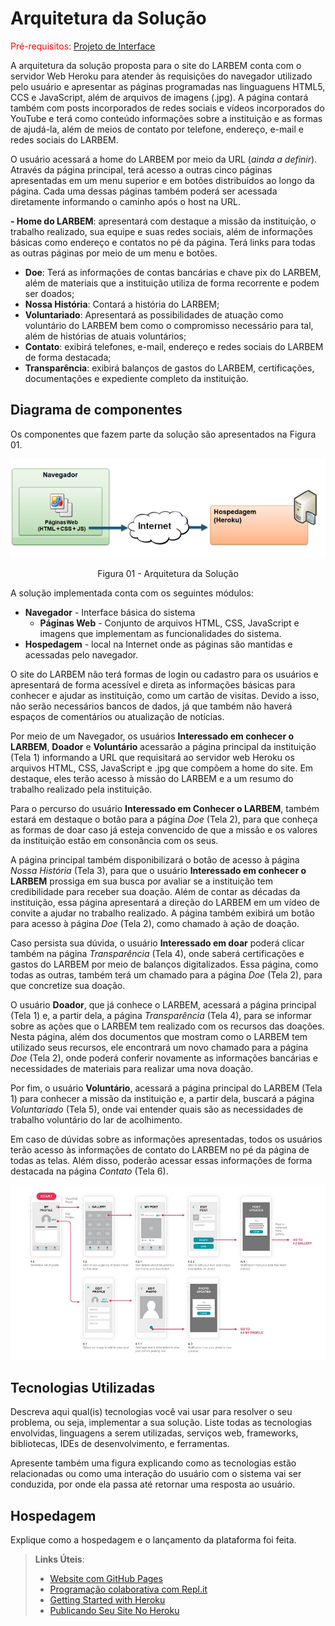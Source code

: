 # Arquitetura da Solução

<span style="color:red">Pré-requisitos: <a href="04-Projeto de Interface.md"> Projeto de Interface</a></span>

A arquitetura da solução proposta para o site do LARBEM conta com o servidor Web Heroku para atender às requisições do navegador utilizado pelo usuário e apresentar as páginas programadas nas linguaguens HTML5, CCS e JavaScript, além de arquivos de imagens (.jpg). A página contará também com posts incorporados de redes sociais e vídeos incorporados do YouTube e terá como conteúdo informações sobre a instituição e as formas de ajudá-la, além de meios de contato por telefone, endereço, e-mail e redes sociais do LARBEM. 

O usuário acessará a home do LARBEM por meio da URL (*ainda a definir*). Através da página principal, terá acesso a outras cinco páginas apresentadas em um menu superior e em botões distribuídos ao longo da página. Cada uma dessas páginas também poderá ser acessada diretamente informando o caminho após o host na URL. 

**- Home do LARBEM**: apresentará com destaque a missão da instituição, o trabalho realizado, sua equipe e suas redes sociais, além de informações básicas como endereço e contatos no pé da página. Terá links para todas as outras páginas por meio de um menu e botões.
  - **Doe**: Terá as informações de contas bancárias e chave pix do LARBEM, além de materiais que a instituição utiliza de forma recorrente e podem ser doados;
  - **Nossa História**: Contará a história do LARBEM; 
  - **Voluntariado**: Apresentará as possibilidades de atuação como voluntário do LARBEM bem como o compromisso necessário para tal, além de histórias de atuais voluntários;
  - **Contato**: exibirá telefones, e-mail, endereço e redes sociais do LARBEM de forma destacada;
  - **Transparência**: exibirá balanços de gastos do LARBEM, certificações, documentações e expediente completo da instituição. 

## Diagrama de componentes

Os componentes que fazem parte da solução são apresentados na Figura 01.

![Diagrama de Componentes](img/componentesLarbem.png)
<center>Figura 01 - Arquitetura da Solução</center>

A solução implementada conta com os seguintes módulos:
- **Navegador** - Interface básica do sistema  
  - **Páginas Web** - Conjunto de arquivos HTML, CSS, JavaScript e imagens que implementam as funcionalidades do sistema.
 - **Hospedagem** - local na Internet onde as páginas são mantidas e acessadas pelo navegador. 

O site do LARBEM não terá formas de login ou cadastro para os usuários e apresentará de forma acessível e direta as informações básicas para conhecer e ajudar as instituição, como um cartão de visitas. Devido a isso, não serão necessários bancos de dados, já que também não haverá espaços de comentários ou atualização de notícias. 

Por meio de um Navegador, os usuários **Interessado em conhecer o LARBEM**, **Doador** e **Voluntário** acessarão a página principal da instituição (Tela 1) informando a URL que requisitará ao servidor web Heroku os arquivos HTML, CSS, JavaScript e .jpg que compõem a home do site. Em destaque, eles terão acesso à missão do LARBEM e a um resumo do trabalho realizado pela instituição. 

Para o percurso do usuário **Interessado em Conhecer o LARBEM**, também estará em destaque o botão para a página *Doe* (Tela 2), para que conheça as formas de doar caso já esteja convencido de que a missão e os valores da instituição estão em consonância com os seus.

A página principal também disponibilizará o botão de acesso à página *Nossa História* (Tela 3), para que o usuário **Interessado em conhecer o LARBEM** prossiga em sua busca por avaliar se a instituição tem credibilidade para receber sua doação. Além de contar as décadas da instituição, essa página apresentará a direção do LARBEM em um vídeo de convite a ajudar no trabalho realizado. A página também exibirá um botão para acesso à página *Doe* (Tela 2), como chamado à ação de doação.

Caso persista sua dúvida, o usuário **Interessado em doar** poderá clicar também na página *Transparência* (Tela 4), onde saberá certificações e gastos do LARBEM por meio de balanços digitalizados. Essa página, como todas as outras, também terá um chamado para a página *Doe* (Tela 2), para que concretize sua doação. 

O usuário **Doador**, que já conhece o LARBEM, acessará a página principal (Tela 1) e, a partir dela, a página *Transparência* (Tela 4), para se informar sobre as ações que o LARBEM tem realizado com os recursos das doações. Nesta página, além dos documentos que mostram como o LARBEM tem utilizado seus recursos, ele encontrará um novo chamado para a página *Doe* (Tela 2), onde poderá conferir novamente as informações bancárias e necessidades de materiais para realizar uma nova doação.

Por fim, o usuário **Voluntário**, acessará a página principal do LARBEM (Tela 1) para conhecer a missão da instituição e, a partir dela, buscará a página *Voluntariado* (Tela 5), onde vai entender quais são as necessidades de trabalho voluntário do lar de acolhimento. 

Em caso de dúvidas sobre as informações apresentadas, todos os usuários terão acesso às informações de contato do LARBEM no pé da página de todas as telas. Além disso, poderão acessar essas informações de forma destacada na página *Contato* (Tela 6). 

![Exemplo de UserFlow](img/userflow.jpg)


## Tecnologias Utilizadas

Descreva aqui qual(is) tecnologias você vai usar para resolver o seu problema, ou seja, implementar a sua solução. Liste todas as tecnologias envolvidas, linguagens a serem utilizadas, serviços web, frameworks, bibliotecas, IDEs de desenvolvimento, e ferramentas.

Apresente também uma figura explicando como as tecnologias estão relacionadas ou como uma interação do usuário com o sistema vai ser conduzida, por onde ela passa até retornar uma resposta ao usuário.


## Hospedagem

Explique como a hospedagem e o lançamento da plataforma foi feita.

> **Links Úteis**:
>
> - [Website com GitHub Pages](https://pages.github.com/)
> - [Programação colaborativa com Repl.it](https://repl.it/)
> - [Getting Started with Heroku](https://devcenter.heroku.com/start)
> - [Publicando Seu Site No Heroku](http://pythonclub.com.br/publicando-seu-hello-world-no-heroku.html)
